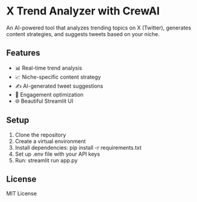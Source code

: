 # X Trend Analyzer with CrewAI

An AI-powered tool that analyzes trending topics on X (Twitter), generates content strategies, and suggests tweets based on your niche.

## Features

- 📊 Real-time trend analysis
- 📈 Niche-specific content strategy
- ✍️ AI-generated tweet suggestions
- 🎯 Engagement optimization
- 🌐 Beautiful Streamlit UI

## Setup

1. Clone the repository
2. Create a virtual environment
3. Install dependencies: pip install -r requirements.txt
4. Set up .env file with your API keys
5. Run: streamlit run app.py

## License

MIT License